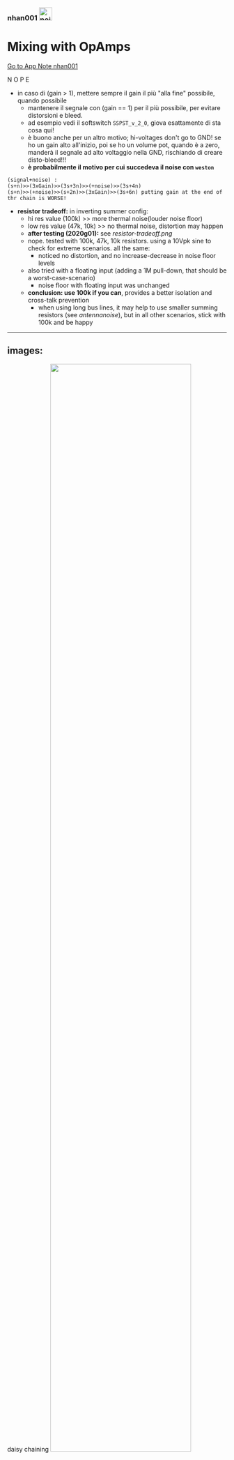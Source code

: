 ### nhan001    <img src="../img/nhfull_tiny.png" alt="noizHARDWARE logo" width="30"/>

# Mixing with OpAmps

[Go to App Note nhan001](http://htmlpreview.github.io/?https://github.com/noizhardware/electronics-app-notes/blob/master/nhan001/nhan001.html "App Note HTML page")

N O P E

* in caso di (gain > 1), mettere sempre il gain il più "alla fine" possibile, quando possibile
  - mantenere il segnale con (gain == 1) per il più possibile, per evitare distorsioni e bleed.
  - ad esempio vedi il softswitch `SSPST_v_2_0`, giova esattamente di sta cosa qui!
  - è buono anche per un altro motivo; hi-voltages don't go to GND! se ho un gain alto all'inizio, poi se ho un volume pot, quando è a zero, manderà il segnale ad alto voltaggio nella GND, rischiando di creare disto-bleed!!!
  - **è probabilmente il motivo per cui succedeva il noise con `weston`**

~~~~
(signal+noise) :
(s+n)>>(3xGain)>>(3s+3n)>>(+noise)>>(3s+4n)
(s+n)>>(+noise)>>(s+2n)>>(3xGain)>>(3s+6n) putting gain at the end of thr chain is WORSE!
~~~~
  
* **resistor tradeoff:**
  in inverting summer config:
  - hi res value (100k) >> more thermal noise(louder noise floor)
  - low res value (47k, 10k) >> no thermal noise, distortion may happen
  - **after testing (2020g01):** see _resistor-tradeoff.png_
  - nope. tested with 100k, 47k, 10k resistors. using a 10Vpk sine to check for extreme scenarios. all the same:
     - noticed no distortion, and no increase-decrease in noise floor levels
  - also tried with a floating input (adding a 1M pull-down, that should be a worst-case-scenario)
    - noise floor with floating input was unchanged
  - **conclusion: use 100k if you can**, provides a better isolation and cross-talk prevention
    - when using long bus lines, it may help to use smaller summing resistors (see _antennanoise_), but in all other scenarios, stick with 100k and be happy
    
---
## images:

daisy chaining
<img src="img/daisychaining.jpg" width="80%"/>

extra in
<img src="img/extra_in.jpg" width="80%"/>

inv-noninv_mixed_bus
<img src="img/inv-noninv_mixed_bus.jpg" width="80%"/>

inv-noninv_mixed_bus2
<img src="img/inv-noninv_mixed_bus2.jpg" width="80%"/>

meagherMainOut
<img src="img/meagherMainOut.jpg" width="80%"/>

mixed_resistors_bus
<img src="img/mixed_resistors_bus.jpg" width="80%"/>

mtx_in8765_v00
<img src="img/mtx_in8765_v00.jpg" width="80%"/>

nested_bus
<img src="img/nested_bus.jpg" width="80%"/>

non-inverting-splitter
<img src="img/non-inverting-splitter.png" width="80%"/>

non-inverting-summer
<img src="img/non-inverting-summer.jpg" width="80%"/>

non-inverting-summer-2
<img src="img/non-inverting-summer-2.jpg" width="80%"/>

opamp-gain
<img src="img/opamp-gain.jpg" width="80%"/>

outbus_volume
<img src="img/outbus_volume.jpg" width="80%"/>

resistor-network-termination
<img src="img/resistor-network-termination.png" width="80%"/>

resistor-tradeoff
<img src="img/resistor-tradeoff.png" width="80%"/>

single-opamp-gain
<img src="img/single-opamp-gain.jpg" width="80%"/>

standard_bus
<img src="img/standard_bus.jpg" width="80%"/>

summing_bus_multiplication
<img src="img/summing_bus_multiplication.jpg" width="80%"/>

vol-nonvol_mixed_bus
<img src="img/vol-nonvol_mixed_bus.jpg" width="80%"/>

  
,,summing
,,noise
,,noisefloor
,,distortion
,,opamp
,,resistor
,,tradeoff